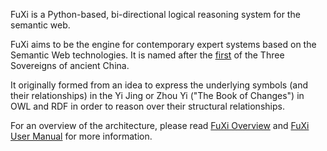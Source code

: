 FuXi is a Python-based, bi-directional logical reasoning system for the semantic web.

FuXi aims to be the engine for contemporary expert systems based on the Semantic Web technologies.
It is named after the [first](http://en.wikipedia.org/wiki/Fu_Hsi) of the Three Sovereigns of ancient China.

It originally formed from an idea to express the underlying symbols (and their relationships) in the Yi Jing or Zhou Yi ("The Book of Changes") in OWL and RDF in order to reason over their structural relationships.

For an overview of the architecture, please read [FuXi Overview](http://code.google.com/p/fuxi/wiki/Overview) and [FuXi User Manual](http://code.google.com/p/fuxi/wiki/FuXiUserManual) for more information.
